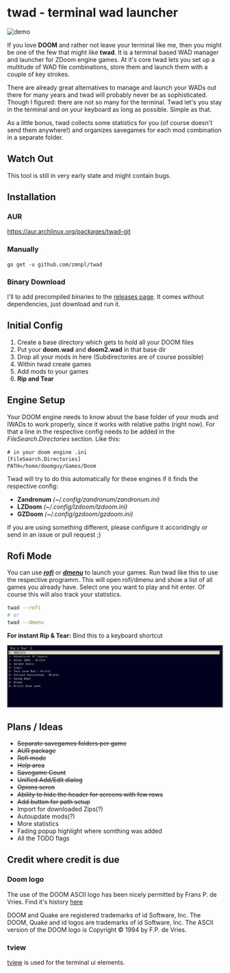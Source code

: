 # twad - terminal wad launcher

![demo](demo.gif)

If you love __DOOM__ and rather not leave your terminal like me, then you might be one of the few that might like **twad**. It is a terminal based WAD manager and launcher for ZDoom engine games. At it's core twad lets you set up a multitude of WAD file combinations, store them and launch them with a couple of key strokes.

There are already great alternatives to manage and launch your WADs out there for many years and twad will probably never be as sophisticated. Though I figured: there are not so many for the terminal. Twad let's you stay in the terminal and on your keyboard as long as possible. Simple as that.

As a little bonus, twad collects some statistics for you (of course doesn't send them anywhere!) and organizes savegames for each mod combination in a separate folder.

## Watch Out

This tool is still in very early state and might contain bugs.

## Installation

### AUR

https://aur.archlinux.org/packages/twad-git

### Manually

```golang
go get -u github.com/zmnpl/twad
```

### Binary Download

I'll to add precompiled binaries to the [releases page](https://github.com/zmnpl/twad/releases). It comes without dependencies, just download and run it.

## Initial Config

1) Create a base directory which gets to hold all your DOOM files
2) Put your **doom.wad** and **doom2.wad** in that base dir
3) Drop all your mods in here (Subdirectories are of course possible)
4) Within twad create games
5) Add mods to your games
666) __Rip and Tear__

## Engine Setup

Your DOOM engine needs to know about the base folder of your mods and IWADs to work properly, since it works with relative paths (right now). For that a line in the respective config needs to be added in the *FileSearch.Directories* section. Like this:
```
# in your doom engine .ini
[FileSearch.Directories]
PATH=/home/doomguy/Games/Doom
```

Twad will try to do this automatically for these engines if it finds the respective config:
- **Zandronum** *(~/.config/zandronum/zandronum.ini)*
- **LZDoom** *(~/.config/lzdoom/lzdoom.ini)*
- **GZDoom** *(~/.config/gzdoom/gzdoom.ini)*

If you are using something different, please configure it accoridingly or send in an issue or pull request ;)

## Rofi Mode

You can use [***rofi***](https://github.com/davatorium/rofi) or [***dmenu***](https://tools.suckless.org/dmenu/) to launch your games. Run twad like this to use the respective programm. This will open rofi/dmenu and show a list of all games you already have. Select one you want to play and hit enter. Of course this will also track your statistics.
```bash
twad --rofi
# or
twad --dmenu
```
**For instant Rip & Tear:** Bind this to a keyboard shortcut

![rofimode](rofimode.png)

## Plans / Ideas

- ~~Separate savegames folders per game~~
- ~~AUR package~~
- ~~Rofi mode~~
- ~~Help area~~
- ~~Savegame Count~~
- ~~Unified Add/Edit dialog~~
- ~~Opions scren~~
- ~~Ability to hide the header for screens with few rows~~
- ~~Add button for path setup~~
- Import for downloaded Zips(?)
- Autoupdate mods(?)
- More statistics
- Fading popup highlight where somthing was added
- All the TODO flags

## Credit where credit is due

### Doom logo

The use of the DOOM ASCII logo has been nicely permitted by Frans P. de Vries. Find it's history [here](http://www.gamers.org/~fpv/doomlogo.html)

DOOM and Quake are registered trademarks of id Software, Inc. The DOOM, Quake and id logos are trademarks of id Software, Inc. The ASCII version of the DOOM logo is Copyright © 1994 by F.P. de Vries.

### tview

[tview](https://github.com/rivo/tview) is used for the terminal ui elements.

